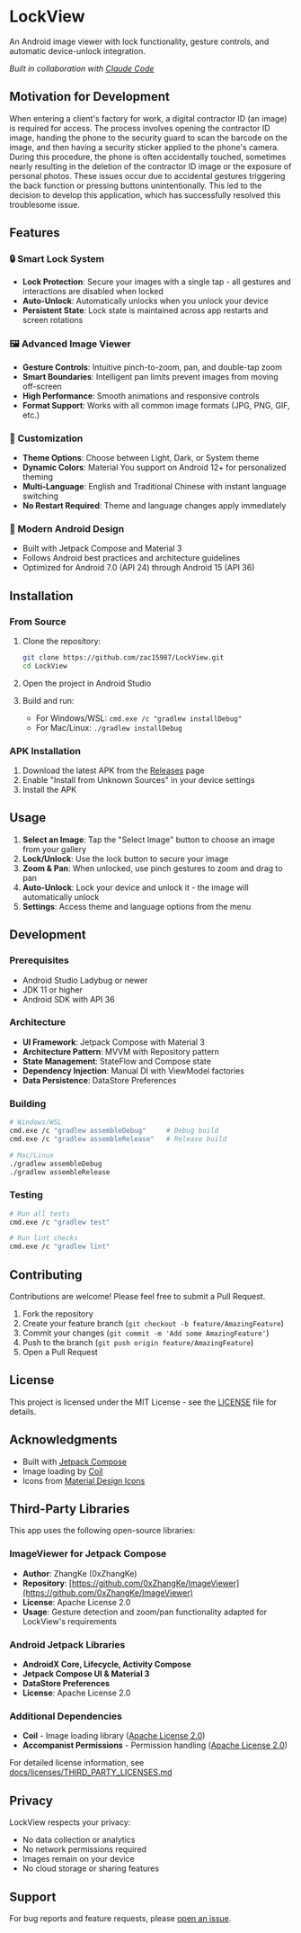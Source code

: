 # LockView

An Android image viewer with lock functionality, gesture controls, and automatic device-unlock integration.

*Built in collaboration with [Claude Code](https://claude.ai/code)* 

## Motivation for Development

When entering a client's factory for work, a digital contractor ID (an image) is required for access. The process involves opening the contractor ID image, handing the phone to the security guard to scan the barcode on the image, and then having a security sticker applied to the phone's camera. During this procedure, the phone is often accidentally touched, sometimes nearly resulting in the deletion of the contractor ID image or the exposure of personal photos. These issues occur due to accidental gestures triggering the back function or pressing buttons unintentionally. This led to the decision to develop this application, which has successfully resolved this troublesome issue.

## Features

### 🔒 Smart Lock System
- **Lock Protection**: Secure your images with a single tap - all gestures and interactions are disabled when locked
- **Auto-Unlock**: Automatically unlocks when you unlock your device
- **Persistent State**: Lock state is maintained across app restarts and screen rotations

### 🖼️ Advanced Image Viewer
- **Gesture Controls**: Intuitive pinch-to-zoom, pan, and double-tap zoom
- **Smart Boundaries**: Intelligent pan limits prevent images from moving off-screen
- **High Performance**: Smooth animations and responsive controls
- **Format Support**: Works with all common image formats (JPG, PNG, GIF, etc.)

### 🎨 Customization
- **Theme Options**: Choose between Light, Dark, or System theme
- **Dynamic Colors**: Material You support on Android 12+ for personalized theming
- **Multi-Language**: English and Traditional Chinese with instant language switching
- **No Restart Required**: Theme and language changes apply immediately

### 📱 Modern Android Design
- Built with Jetpack Compose and Material 3
- Follows Android best practices and architecture guidelines
- Optimized for Android 7.0 (API 24) through Android 15 (API 36)

## Installation

### From Source
1. Clone the repository:
   ```bash
   git clone https://github.com/zac15987/LockView.git
   cd LockView
   ```

2. Open the project in Android Studio

3. Build and run:
   - For Windows/WSL: `cmd.exe /c "gradlew installDebug"`
   - For Mac/Linux: `./gradlew installDebug`

### APK Installation
1. Download the latest APK from the [Releases](https://github.com/zac15987/LockView/releases) page
2. Enable "Install from Unknown Sources" in your device settings
3. Install the APK

## Usage

1. **Select an Image**: Tap the "Select Image" button to choose an image from your gallery
2. **Lock/Unlock**: Use the lock button to secure your image
3. **Zoom & Pan**: When unlocked, use pinch gestures to zoom and drag to pan
4. **Auto-Unlock**: Lock your device and unlock it - the image will automatically unlock
5. **Settings**: Access theme and language options from the menu

## Development

### Prerequisites
- Android Studio Ladybug or newer
- JDK 11 or higher
- Android SDK with API 36

### Architecture
- **UI Framework**: Jetpack Compose with Material 3
- **Architecture Pattern**: MVVM with Repository pattern
- **State Management**: StateFlow and Compose state
- **Dependency Injection**: Manual DI with ViewModel factories
- **Data Persistence**: DataStore Preferences

### Building
```bash
# Windows/WSL
cmd.exe /c "gradlew assembleDebug"     # Debug build
cmd.exe /c "gradlew assembleRelease"   # Release build

# Mac/Linux
./gradlew assembleDebug
./gradlew assembleRelease
```

### Testing
```bash
# Run all tests
cmd.exe /c "gradlew test"

# Run lint checks
cmd.exe /c "gradlew lint"
```

## Contributing

Contributions are welcome! Please feel free to submit a Pull Request.

1. Fork the repository
2. Create your feature branch (`git checkout -b feature/AmazingFeature`)
3. Commit your changes (`git commit -m 'Add some AmazingFeature'`)
4. Push to the branch (`git push origin feature/AmazingFeature`)
5. Open a Pull Request

## License

This project is licensed under the MIT License - see the [LICENSE](LICENSE) file for details.

## Acknowledgments

- Built with [Jetpack Compose](https://developer.android.com/jetpack/compose)
- Image loading by [Coil](https://coil-kt.github.io/coil/)
- Icons from [Material Design Icons](https://material.io/resources/icons/)

## Third-Party Libraries

This app uses the following open-source libraries:

### ImageViewer for Jetpack Compose
- **Author**: ZhangKe (0xZhangKe)
- **Repository**: [https://github.com/0xZhangKe/ImageViewer](https://github.com/0xZhangKe/ImageViewer)
- **License**: Apache License 2.0
- **Usage**: Gesture detection and zoom/pan functionality adapted for LockView's requirements

### Android Jetpack Libraries
- **AndroidX Core, Lifecycle, Activity Compose**
- **Jetpack Compose UI & Material 3**
- **DataStore Preferences**
- **License**: Apache License 2.0

### Additional Dependencies
- **Coil** - Image loading library ([Apache License 2.0](https://github.com/coil-kt/coil/blob/main/LICENSE.txt))
- **Accompanist Permissions** - Permission handling ([Apache License 2.0](https://github.com/google/accompanist/blob/main/LICENSE))

For detailed license information, see [docs/licenses/THIRD_PARTY_LICENSES.md](docs/licenses/THIRD_PARTY_LICENSES.md)

## Privacy

LockView respects your privacy:
- No data collection or analytics
- No network permissions required
- Images remain on your device
- No cloud storage or sharing features

## Support

For bug reports and feature requests, please [open an issue](https://github.com/zac15987/LockView/issues).